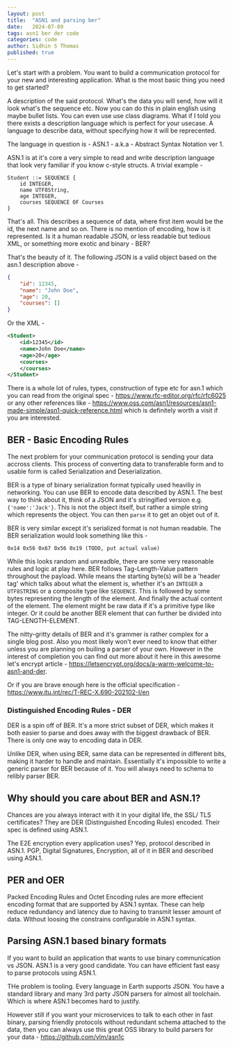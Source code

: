 ```yaml
---
layout: post
title:  "ASN1 and parsing ber"
date:   2024-07-09
tags: asn1 ber der code
categories: code
author: Sidhin S Thomas
published: true
---
```


Let's start with a problem. You want to build a communication protocol for your new and interesting application. What is the most basic thing you need to get started?

A description of the said protocol. What's the data you will send, how will it look what's the sequence etc. Now you can do this in plain english using maybe bullet lists. You can even use use class diagrams. What if I told you there exists a description language which is perfect for your usecase. A language to describe data, without specifying how it will be reprecented.

The language in question is - ASN.1 - a.k.a - Abstract Syntax Notation ver 1.

ASN.1 is at it's core a very simple to read and write description language that look very familiar if you know c-style structs. A trivial example - 
```
Student ::= SEQUENCE {
    id INTEGER,
    name UTF8String,
    age INTEGER,
    courses SEQUENCE OF Courses
}
```
That's all. This describes a sequence of data, where first item would be the id, the next name and so on. There is no mention of encoding, how is it represented. Is it a human readable JSON, or less readable but tedious XML, or something more exotic and binary - BER?

That's the beauty of it. The following JSON is a valid object based on the asn.1 description above - 
```json
{
    "id": 12345,
    "name": "John Doe",
    "age": 20,
    "courses": []
}
```
Or the XML - 
```xml
<Student>
    <id>12345</id>
    <name>John Doe</name>
    <age>20</age>
    <courses>
    </courses>
</Student>
```

There is a whole lot of rules, types, construction of type etc for asn.1 which you can read from the original spec - https://www.rfc-editor.org/rfc/rfc6025 or any other references like - https://www.oss.com/asn1/resources/asn1-made-simple/asn1-quick-reference.html which is definitely worth a visit if you are interested.

## BER - Basic Encoding Rules
The next problem for your communication protocol is sending your data accross clients. This process of converting data to transferable form and to usable form is called Serialization and Deserialization.

BER is a type of binary serialization format typically used heaviliy in networking. You can use BER to encode data described by ASN.1. The best way to think about it, think of a JSON and it's stringified version e.g. `{'name':'Jack'}`. This is not the object itself, but rather a simple string which represents the object. You can then `parse` it to get an objet out of it.

BER is very similar except it's serialized format is not human readable. The BER serialization would look something like this - 
```
0x14 0x56 0x67 0x56 0x19 (TODO, put actual value)
```

While this looks random and unreadble, there are some very reasonable rules and logic at play here. BER follows Tag-Length-Value pattern throughout the payload. While means the starting byte(s) will be a 'header tag' which talks about what the element is, whether it's an `INTEGER` a `UTF8STRING` or a composite type like `SEQUENCE`. This is followed by some bytes representing the length of the element. And finally the actual content of the element. The element might be raw data if it's a primitive type like integer. Or it could be another BER element that can further be divided into TAG-LENGTH-ELEMENT.

The nitty-gritty details of BER and it's grammer is rather complex for a single blog post. Also you most likely won't ever need to know that either unless you are planning on builing a parser of your own. However in the interest of completion you can find out more about it here in this awesome let's encrypt article - https://letsencrypt.org/docs/a-warm-welcome-to-asn1-and-der.

Or if you are brave enough here is the official specification - https://www.itu.int/rec/T-REC-X.690-202102-I/en

### Distinguished Encoding Rules - DER
DER is a spin off of BER. It's a more strict subset of DER, which makes it both easier to parse and does away with the biggest drawback of BER. There is only one way to encoding data in DER. 

Unlike DER, when using BER, same data can be represented in different bits, making it harder to handle and maintain. Essentially it's impossible to write a generic parser for BER because of it. You will always need to schema to relibly parser BER.

## Why should you care about BER and ASN.1?
Chances are you always interact with it in your digital life, the SSL/ TLS certificates? They are DER (Distinguished Encoding Rules) encoded. Their spec is defined using ASN.1. 

The E2E encryption every application uses? Yep, protocol described in ASN.1. PGP, Digital Signatures, Encryption, all of it in BER and described using ASN.1.

## PER and OER
Packed Encoding Rules and Octet Encoding rules are more effecient encoding format that are supported by ASN.1 syntax. These can help reduce redundancy and latency due to having to transmit lesser amount of data. WIthout loosing the constrains configurable in ASN.1 syntax.

## Parsing ASN.1 based binary formats
If you want to build an application that wants to use binary communication vs JSON. ASN.1 is a very good candidate. You can have efficient fast easy to parse protocols using ASN.1. 

THe problem is tooling. Every language in Earth supports JSON. You have a standard library and many 3rd party JSON parsers for almost all toolchain. Which is where ASN.1 becomes hard to justify.

However still if you want your microservices to talk to each other in fast binary, parsing friendly protocols without redundant schema attached to the data, then you can always use this great OSS library to build parsers for your data - https://github.com/vlm/asn1c
